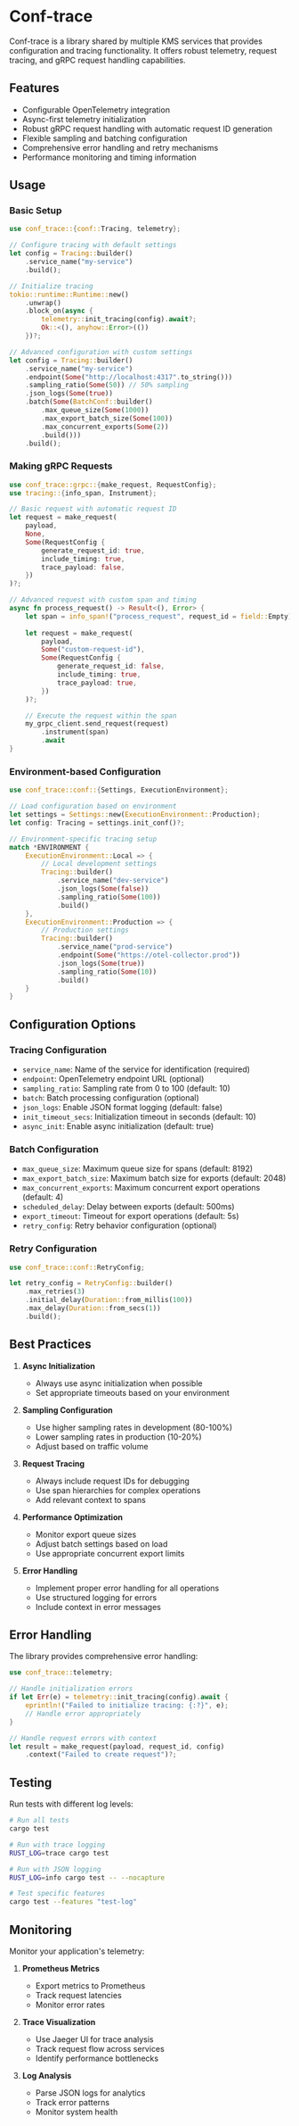 # Conf-trace

Conf-trace is a library shared by multiple KMS services that provides configuration and tracing functionality. It offers robust telemetry, request tracing, and gRPC request handling capabilities.

## Features

- Configurable OpenTelemetry integration
- Async-first telemetry initialization
- Robust gRPC request handling with automatic request ID generation
- Flexible sampling and batching configuration
- Comprehensive error handling and retry mechanisms
- Performance monitoring and timing information

## Usage

### Basic Setup

```rust
use conf_trace::{conf::Tracing, telemetry};

// Configure tracing with default settings
let config = Tracing::builder()
    .service_name("my-service")
    .build();

// Initialize tracing
tokio::runtime::Runtime::new()
    .unwrap()
    .block_on(async {
        telemetry::init_tracing(config).await?;
        Ok::<(), anyhow::Error>(())
    })?;

// Advanced configuration with custom settings
let config = Tracing::builder()
    .service_name("my-service")
    .endpoint(Some("http://localhost:4317".to_string()))
    .sampling_ratio(Some(50)) // 50% sampling
    .json_logs(Some(true))
    .batch(Some(BatchConf::builder()
        .max_queue_size(Some(1000))
        .max_export_batch_size(Some(100))
        .max_concurrent_exports(Some(2))
        .build()))
    .build();
```

### Making gRPC Requests

```rust
use conf_trace::grpc::{make_request, RequestConfig};
use tracing::{info_span, Instrument};

// Basic request with automatic request ID
let request = make_request(
    payload,
    None,
    Some(RequestConfig {
        generate_request_id: true,
        include_timing: true,
        trace_payload: false,
    })
)?;

// Advanced request with custom span and timing
async fn process_request() -> Result<(), Error> {
    let span = info_span!("process_request", request_id = field::Empty);
    
    let request = make_request(
        payload,
        Some("custom-request-id"),
        Some(RequestConfig {
            generate_request_id: false,
            include_timing: true,
            trace_payload: true,
        })
    )?;

    // Execute the request within the span
    my_grpc_client.send_request(request)
        .instrument(span)
        .await
}
```

### Environment-based Configuration

```rust
use conf_trace::conf::{Settings, ExecutionEnvironment};

// Load configuration based on environment
let settings = Settings::new(ExecutionEnvironment::Production);
let config: Tracing = settings.init_conf()?;

// Environment-specific tracing setup
match *ENVIRONMENT {
    ExecutionEnvironment::Local => {
        // Local development settings
        Tracing::builder()
            .service_name("dev-service")
            .json_logs(Some(false))
            .sampling_ratio(Some(100))
            .build()
    },
    ExecutionEnvironment::Production => {
        // Production settings
        Tracing::builder()
            .service_name("prod-service")
            .endpoint(Some("https://otel-collector.prod"))
            .json_logs(Some(true))
            .sampling_ratio(Some(10))
            .build()
    }
}
```

## Configuration Options

### Tracing Configuration
- `service_name`: Name of the service for identification (required)
- `endpoint`: OpenTelemetry endpoint URL (optional)
- `sampling_ratio`: Sampling rate from 0 to 100 (default: 10)
- `batch`: Batch processing configuration (optional)
- `json_logs`: Enable JSON format logging (default: false)
- `init_timeout_secs`: Initialization timeout in seconds (default: 10)
- `async_init`: Enable async initialization (default: true)

### Batch Configuration
- `max_queue_size`: Maximum queue size for spans (default: 8192)
- `max_export_batch_size`: Maximum batch size for exports (default: 2048)
- `max_concurrent_exports`: Maximum concurrent export operations (default: 4)
- `scheduled_delay`: Delay between exports (default: 500ms)
- `export_timeout`: Timeout for export operations (default: 5s)
- `retry_config`: Retry behavior configuration (optional)

### Retry Configuration
```rust
use conf_trace::conf::RetryConfig;

let retry_config = RetryConfig::builder()
    .max_retries(3)
    .initial_delay(Duration::from_millis(100))
    .max_delay(Duration::from_secs(1))
    .build();
```

## Best Practices

1. **Async Initialization**
   - Always use async initialization when possible
   - Set appropriate timeouts based on your environment

2. **Sampling Configuration**
   - Use higher sampling rates in development (80-100%)
   - Lower sampling rates in production (10-20%)
   - Adjust based on traffic volume

3. **Request Tracing**
   - Always include request IDs for debugging
   - Use span hierarchies for complex operations
   - Add relevant context to spans

4. **Performance Optimization**
   - Monitor export queue sizes
   - Adjust batch settings based on load
   - Use appropriate concurrent export limits

5. **Error Handling**
   - Implement proper error handling for all operations
   - Use structured logging for errors
   - Include context in error messages

## Error Handling

The library provides comprehensive error handling:

```rust
use conf_trace::telemetry;

// Handle initialization errors
if let Err(e) = telemetry::init_tracing(config).await {
    eprintln!("Failed to initialize tracing: {:?}", e);
    // Handle error appropriately
}

// Handle request errors with context
let result = make_request(payload, request_id, config)
    .context("Failed to create request")?;
```

## Testing

Run tests with different log levels:

```bash
# Run all tests
cargo test

# Run with trace logging
RUST_LOG=trace cargo test

# Run with JSON logging
RUST_LOG=info cargo test -- --nocapture

# Test specific features
cargo test --features "test-log"
```

## Monitoring

Monitor your application's telemetry:

1. **Prometheus Metrics**
   - Export metrics to Prometheus
   - Track request latencies
   - Monitor error rates

2. **Trace Visualization**
   - Use Jaeger UI for trace analysis
   - Track request flow across services
   - Identify performance bottlenecks

3. **Log Analysis**
   - Parse JSON logs for analytics
   - Track error patterns
   - Monitor system health

